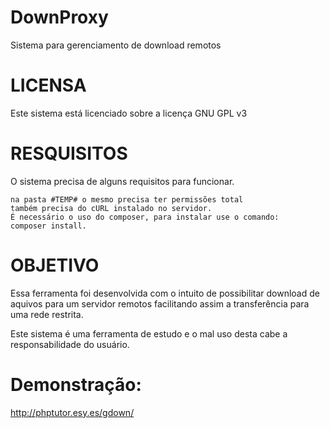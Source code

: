 DownProxy
=========
Sistema para gerenciamento de download remotos

LICENSA
=======
Este sistema está licenciado sobre a licença GNU GPL v3

RESQUISITOS
===========
O sistema precisa de alguns requisitos para funcionar.

    na pasta #TEMP# o mesmo precisa ter permissões total
    também precisa do cURL instalado no servidor.
    É necessário o uso do composer, para instalar use o comando:
    composer install.

OBJETIVO
========
Essa ferramenta foi desenvolvida com o intuito de possibilitar download de aquivos para um servidor remotos facilitando assim a transferência para uma rede restrita.

Este sistema é uma ferramenta de estudo e o mal uso desta cabe a responsabilidade do usuário.

Demonstração:
=============
http://phptutor.esy.es/gdown/
